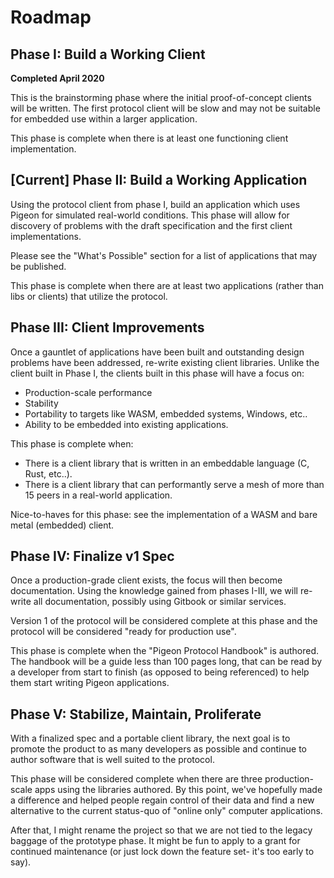 
# Roadmap

## Phase I: Build a Working Client

**Completed April 2020**

This is the brainstorming phase where the initial proof-of-concept clients will be written. The first protocol client will be slow and may not be suitable for embedded use within a larger application.

This phase is complete when there is at least one functioning client implementation.

## [Current] Phase II: Build a Working Application

Using the protocol client from phase I, build an application which uses Pigeon for simulated real-world conditions. This phase will allow for discovery of problems with the draft specification and the first client implementations.

Please see the "What's Possible" section for a list of applications that may be published.

This phase is complete when there are at least two applications (rather than libs or clients) that utilize the protocol.

## Phase III: Client Improvements

Once a gauntlet of applications have been built and outstanding design problems have been addressed, re-write existing client libraries. Unlike the client built in Phase I, the clients built in this phase will have a focus on:

 * Production-scale performance
 * Stability
 * Portability to targets like WASM, embedded systems, Windows, etc..
 * Ability to be embedded into existing applications.

This phase is complete when:
 * There is a client library that is written in an embeddable language (C, Rust, etc..).
 * There is a client library that can performantly serve a mesh of more than 15 peers in a real-world application.

Nice-to-haves for this phase: see the implementation of a WASM and bare metal (embedded) client.

## Phase IV: Finalize v1 Spec

Once a production-grade client exists, the focus will then become documentation. Using the knowledge gained from phases I-III, we will re-write all documentation, possibly using Gitbook or similar services.

Version 1 of the protocol will be considered complete at this phase and the protocol will be considered "ready for production use".

This phase is complete when the "Pigeon Protocol Handbook" is authored. The handbook will be a guide less than 100 pages long, that can be read by a developer from start to finish (as opposed to being referenced) to help them start writing Pigeon applications.

## Phase V: Stabilize, Maintain, Proliferate

With a finalized spec and a portable client library, the next goal is to promote the product to as many developers as possible and continue to author software that is well suited to the protocol.

This phase will be considered complete when there are three production-scale apps using the libraries authored. By this point, we've hopefully made a difference and helped people regain control of their data and find a new alternative to the current status-quo of "online only" computer applications.

After that, I might rename the project so that we are not tied to the legacy baggage of the prototype phase. It might be fun to apply to a grant for continued maintenance (or just lock down the feature set- it's too early to say).
